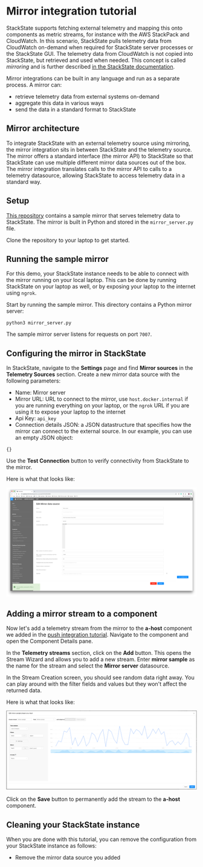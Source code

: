 # Mirror integration tutorial

StackState supports fetching external telemetry and mapping this onto components as metric streams, for instance with the AWS StackPack and CloudWatch. In this scenario, StackState pulls telemetry data from CloudWatch on-demand when required for StackState server processes or the StackState GUI. The telemetry data from CloudWatch is not copied into StackState, but retrieved and used when needed. This concept is called _mirroring_ and is further described [in the StackState documentation](/develop/developer-guides/mirroring.md).

Mirror integrations can be built in any language and run as a separate process. A mirror can:

* retrieve telemetry data from external systems on-demand
* aggregate this data in various ways
* send the data in a standard format to StackState

## Mirror architecture

To integrate StackState with an external telemetry source using mirroring, the mirror integration sits in between StackState and the telemetry source. The mirror offers a standard interface \(the mirror API\) to StackState so that StackState can use multiple different mirror data sources out of the box. The mirror integration translates calls to the mirror API to calls to a telemetry datasource, allowing StackState to access telemetry data in a standard way.

## Setup

[This repository](https://github.com/StackVista/mirror-integration-tutorial) contains a sample mirror that serves telemetry data to StackState. The mirror is built in Python and stored in the `mirror_server.py` file.

Clone the repository to your laptop to get started.

## Running the sample mirror

For this demo, your StackState instance needs to be able to connect with the mirror running on your local laptop. This can be done by running StackState on your laptop as well, or by exposing your laptop to the internet using `ngrok`.

Start by running the sample mirror. This directory contains a Python mirror server:

```text
python3 mirror_server.py
```

The sample mirror server listens for requests on port `7007`.

## Configuring the mirror in StackState

In StackState, navigate to the **Settings** page and find **Mirror sources** in the **Telemetry Sources** section. Create a new mirror data source with the following parameters:

* Name: Mirror server
* Mirror URL: URL to connect to the mirror, use `host.docker.internal` if you are running everything on your laptop, or the `ngrok` URL if you are using it to expose your laptop to the internet
* Api Key: `api_key`
* Connection details JSON: a JSON datastructure that specifies how the mirror can connect to the external source. In our example, you can use an empty JSON object:

```text
{}
```

Use the **Test Connection** button to verify connectivity from StackState to the mirror.

Here is what that looks like:

![](/.gitbook/assets/example-mirror.png)

## Adding a mirror stream to a component

Now let's add a telemetry stream from the mirror to the **a-host** component we added in the [push integration tutorial](push_integration_tutorial.md). Navigate to the component and open the Component Details pane.

In the **Telemetry streams** section, click on the **Add** button. This opens the Stream Wizard and allows you to add a new stream. Enter **mirror sample** as the name for the stream and select the **Mirror server** datasource.

In the Stream Creation screen, you should see random data right away. You can play around with the filter fields and values but they won't affect the returned data.

Here is what that looks like:

![](/.gitbook/assets/example-mirror-stream.png)

Click on the **Save** button to permanently add the stream to the **a-host** component.

## Cleaning your StackState instance

When you are done with this tutorial, you can remove the configuration from your StackState instance as follows:

* Remove the mirror data source you added

